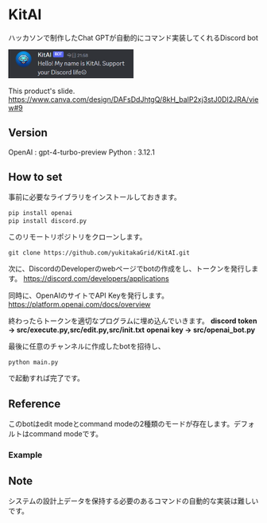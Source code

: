 # KitAI
ハッカソンで制作したChat GPTが自動的にコマンド実装してくれるDiscord bot

<img src=https://github.com/yukitakaGrid/KitAI/blob/main/img/KitAI_greed.png width="50%" />

This product's slide.
https://www.canva.com/design/DAFsDdJhtgQ/8kH_baIP2xj3stJ0DI2JRA/view#9

## Version

OpenAI : gpt-4-turbo-preview
Python : 3.12.1

## How to set
事前に必要なライブラリをインストールしておきます。
```
pip install openai
pip install discord.py
```

このリモートリポジトリをクローンします。
```
git clone https://github.com/yukitakaGrid/KitAI.git
```

次に、DiscordのDeveloperのwebページでbotの作成をし、トークンを発行します。
https://discord.com/developers/applications

同時に、OpenAIのサイトでAPI Keyを発行します。
https://platform.openai.com/docs/overview

終わったらトークンを適切なプログラムに埋め込んでいきます。
**discord token -> src/execute.py,src/edit.py,src/init.txt**
**openai key -> src/openai_bot.py**

最後に任意のチャンネルに作成したbotを招待し、
```
python main.py
```
で起動すれば完了です。

## Reference
このbotはedit modeとcommand modeの2種類のモードが存在します。デフォルトはcommand modeです。

### Example

## Note
システムの設計上データを保持する必要のあるコマンドの自動的な実装は難しいです。
